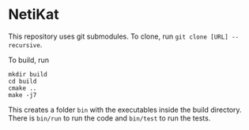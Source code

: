 # NetiKat

This repository uses git submodules. To clone, run `git clone [URL] --recursive`.

To build, run
```
mkdir build
cd build
cmake ..
make -j7
```

This creates a folder `bin` with the executables inside the build directory. There is `bin/run` to run the code and `bin/test` to run the tests.
